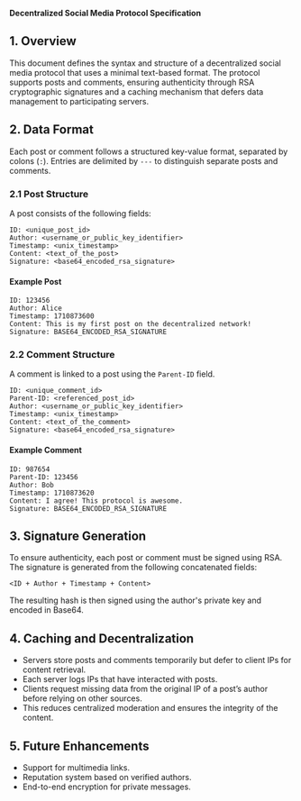 **Decentralized Social Media Protocol Specification**

## 1. Overview
This document defines the syntax and structure of a decentralized social media protocol that uses a minimal text-based format. The protocol supports posts and comments, ensuring authenticity through RSA cryptographic signatures and a caching mechanism that defers data management to participating servers.

## 2. Data Format
Each post or comment follows a structured key-value format, separated by colons (`:`). Entries are delimited by `---` to distinguish separate posts and comments.

### 2.1 Post Structure
A post consists of the following fields:
```
ID: <unique_post_id>
Author: <username_or_public_key_identifier>
Timestamp: <unix_timestamp>
Content: <text_of_the_post>
Signature: <base64_encoded_rsa_signature>
```

#### Example Post
```
ID: 123456
Author: Alice
Timestamp: 1710873600
Content: This is my first post on the decentralized network!
Signature: BASE64_ENCODED_RSA_SIGNATURE
```

### 2.2 Comment Structure
A comment is linked to a post using the `Parent-ID` field.
```
ID: <unique_comment_id>
Parent-ID: <referenced_post_id>
Author: <username_or_public_key_identifier>
Timestamp: <unix_timestamp>
Content: <text_of_the_comment>
Signature: <base64_encoded_rsa_signature>
```

#### Example Comment
```
ID: 987654
Parent-ID: 123456
Author: Bob
Timestamp: 1710873620
Content: I agree! This protocol is awesome.
Signature: BASE64_ENCODED_RSA_SIGNATURE
```

## 3. Signature Generation
To ensure authenticity, each post or comment must be signed using RSA. The signature is generated from the following concatenated fields:
```
<ID + Author + Timestamp + Content>
```
The resulting hash is then signed using the author's private key and encoded in Base64.

## 4. Caching and Decentralization
- Servers store posts and comments temporarily but defer to client IPs for content retrieval.
- Each server logs IPs that have interacted with posts.
- Clients request missing data from the original IP of a post’s author before relying on other sources.
- This reduces centralized moderation and ensures the integrity of the content.

## 5. Future Enhancements
- Support for multimedia links.
- Reputation system based on verified authors.
- End-to-end encryption for private messages.



